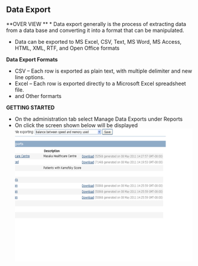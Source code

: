 ## Data Export 
**OVER VIEW **
* 
Data export generally is the process of  extracting data from a data base and converting it into a format that can be manipulated.
* Data can be exported to MS Excel, CSV, Text, MS Word, MS Access, HTML, XML, RTF, and Open Office formats 

**Data Export Formats**

* CSV – Each row is exported as plain text, with multiple delimiter and new line options. 
* Excel – Each row is exported directly to a Microsoft Excel spreadsheet file. 
* and Other formarts 

**GETTING STARTED**
* On the administration tab  select  Manage Data Exports  under Reports
* On click the screen shown below  will be displayed
![](ch17.png)




